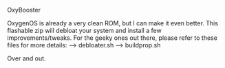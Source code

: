 OxyBooster

OxygenOS is already a very clean ROM, but I can make it even better. This flashable zip will debloat your system and install a few improvements/tweaks.
For the geeky ones out there, please refer to these files for more details:
--> debloater.sh
--> buildprop.sh

Over and out.
